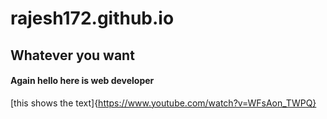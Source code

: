 # rajesh172.github.io
## Whatever you want
#### Again hello here is web developer
[this shows the text]{https://www.youtube.com/watch?v=WFsAon_TWPQ}
